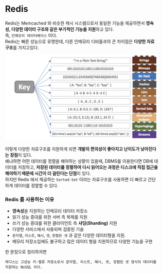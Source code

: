 # Redis

Redis는 Memcached 와 비슷한 캐시 시스템으로서 동일한 기능을 제공하면서 **영속성, 다양한 데이터 구조와 같은 부가적인 기능을 지원**하고 있다.   
즉, `인메모리 데이터베이스` 이다.    
Redis는 빠른 성능으로 유명한데, 다른 인메모리 디비들과의 큰 차이점은 **다양한 자료구조**를 가지고있다.   

![redis_dataStructure](./img/redis_dataStructure.png)

이렇게 다양한 자료구조를 지원하게 되면 **개발의 편의성이 좋아지고 난이도가 낮아진다는 장점**이 있다.   
왜냐하면 어떤 데이터를 정렬을 해야하는 상황이 있을때, DBMS를 이용한다면 DB에 데이터를 저장하고, **저장된 데이터를 정렬하여 다시 읽어오는 과정은 디스크에 직접 접근을 해야하기 때문에 시간이 더 걸린다는 단점**이 있다.    
하지만 Redis 에서 제공하는 `Sorted-Set` 이라는 자료구조를 사용하면 더 빠르고 간단하게 데이터를 정렬할 수 있다.  

### Redis 를 사용하는 이유
- **영속성**을 지원하는 인메모리 데이터 저장소
- 읽기 성능 증대를 위한 서버 측 복제를 지원
- 쓰기 성능 증대를 위한 클라이언트 측 **샤딩(Sharding)** 지원
- 다양한 서비스에서 사용되며 검증된 기술
- `문자열`, `리스트`, `해시`, `셋`, `정렬된 셋` 과 같은 다양한 데이터형을 지원.   
- 메모리 저장소임에도 불구하고 많은 데이터 형을 지원하므로 다양한 기능을 구현

한 문장으로 정리하자면 
```
레디스는 고성능 키-벨류 저장소로서 문자열, 리스트, 해시, 셋, 정렬된 셋 형식의 데이터를 지원하는 NoSQL 이다.
```
